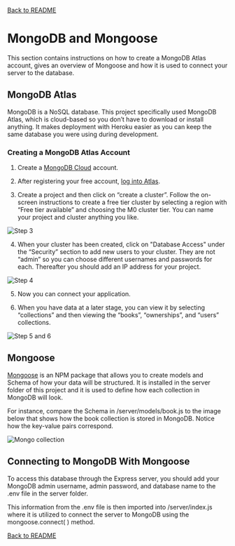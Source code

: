 [Back to README](/README.md)

# MongoDB and Mongoose

This section contains instructions on how to create a MongoDB Atlas account, gives an overview of Mongoose and how it is used to connect your server to the database.

## MongoDB Atlas

MongoDB is a NoSQL database. This project specifically used MongoDB Atlas, which is cloud-based so you don’t have to download or install anything. It makes deployment with Heroku easier as you can keep the same database you were using during development.

### Creating a MongoDB Atlas Account

1. Create a [MongoDB Cloud](https://www.mongodb.com/try) account.

2. After registering your free account, [log into Atlas](https://account.mongodb.com/account/login).

3. Create a project and then click on “create a cluster”. Follow the on-screen instructions to create a free tier cluster by selecting a region with “Free tier available” and choosing the M0 cluster tier. You can name your project and cluster anything you like.

![Step 3](https://i.imgur.com/or3VjoS.png)

4. When your cluster has been created, click on "Database Access" under the “Security” section to add new users to your cluster. They are not “admin” so you can choose different usernames and passwords for each. Thereafter you should add an IP address for your project.

![Step 4](https://i.imgur.com/9sOqSlE.png)

5. Now you can connect your application.

6. When you have data at a later stage, you can view it by selecting “collections” and then viewing the “books”, “ownerships”, and “users” collections.

![Step 5 and 6](https://i.imgur.com/dRwOioW.png)

## Mongoose

[Mongoose](https://mongoosejs.com/) is an NPM package that allows you to create models and Schema of how your data will be structured. It is installed in the server folder of this project and it is used to define how each collection in MongoDB will look.

For instance, compare the Schema in /server/models/book.js to the image below that shows how the book collection is stored in MongoDB.
Notice how the key-value pairs correspond.

![Mongo collection](https://i.imgur.com/fa378lv.png)

## Connecting to MongoDB With Mongoose

To access this database through the Express server, you should add your MongoDB admin username, admin password, and database name to the .env file in the server folder.

This information from the .env file is then imported into /server/index.js where it is utilized to connect the server to MongoDB using the mongoose.connect( ) method.

[Back to README](/README.md)
